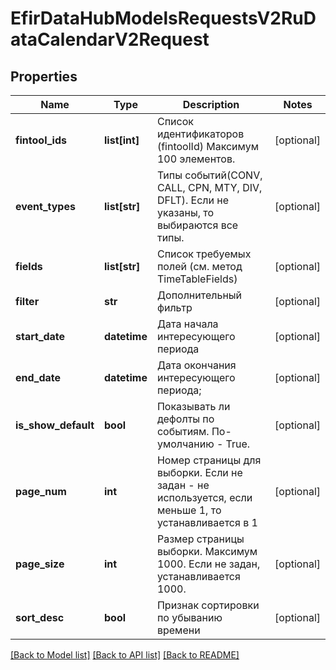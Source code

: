 # EfirDataHubModelsRequestsV2RuDataCalendarV2Request

## Properties
Name | Type | Description | Notes
------------ | ------------- | ------------- | -------------
**fintool_ids** | **list[int]** | Список идентификаторов (fintoolId)  Максимум 100 элементов. | [optional] 
**event_types** | **list[str]** | Типы событий(CONV, CALL, CPN, MTY, DIV, DFLT).  Если не указаны, то выбираются все типы. | [optional] 
**fields** | **list[str]** | Список требуемых полей (см. метод TimeTableFields) | [optional] 
**filter** | **str** | Дополнительный фильтр | [optional] 
**start_date** | **datetime** | Дата начала интересующего периода | [optional] 
**end_date** | **datetime** | Дата окончания интересующего периода; | [optional] 
**is_show_default** | **bool** | Показывать ли дефолты по событиям. По-умолчанию - True. | [optional] 
**page_num** | **int** | Номер страницы для выборки. Если не задан - не используется, если  меньше 1, то устанавливается в 1 | [optional] 
**page_size** | **int** | Размер страницы выборки. Максимум 1000.  Если не задан, устанавливается 1000. | [optional] 
**sort_desc** | **bool** | Признак сортировки по убыванию времени | [optional] 

[[Back to Model list]](../README.md#documentation-for-models) [[Back to API list]](../README.md#documentation-for-api-endpoints) [[Back to README]](../README.md)


